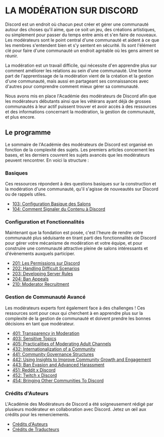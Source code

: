# LA MODÉRATION SUR DISCORD

Discord est un endroit où chacun peut créer et gérer une communauté autour des choses qu'il aime, que ce soit un jeu, des créations artistiques, ou simplement pour passer du temps entre amis et s'en faire de nouveaux. Les modérateurs sont le point central d'une communauté et aident à ce que les membres s'entendent bien et s'y sentent en sécurité. Ils sont l'élément clé pour faire d'une communauté un endroit agréable où les gens aiment se réunir.

La modération est un travail difficile, qui nécessite d'en apprendre plus sur comment améliorer les relations au sein d'une communauté. Une bonne part de l'apprentissage de la modération vient de la création et la gestion d'une communauté, mais aussi en partageant ses connaissances avec d'autres pour comprendre comment mieux gérer sa communauté.

Nous avons mis en place l'Académie des modérateurs de Discord afin que les modérateurs débutants ainsi que les vétérans ayant déjà de grosses communautés à leur actif puissent trouver et avoir accès à des ressources et des informations concernant la modération, la gestion de communauté, et plus encore.

## Le programme
Le sommaire de l'Académie des modérateurs de Discord est organisé en fonction de la complexité des sujets. Les premiers articles concernent les bases, et les derniers couvrent les sujets avancés que les modérateurs peuvent rencontrer. En voici la structure :

### Basiques
Ces ressources répondent à des questions basiques sur la construction et la modération d'une communauté, qu'il s'agisse de nouveautés sur Discord ou de rappels utiles.
- [103: Configuration Basique des Salons](/basiques/103.md)
- [104: Comment Signaler du Contenu à Discord](/basiques/104.md)

### Configuration et Fonctionnalités
Maintenant que la fondation est posée, c'est l'heure de rendre votre communauté plus séduisante en tirant parti des fonctionnalités de Discord pour gérer votre mécanisme de modération et votre équipe, et pour construire une communauté attractive pleine de salons intéressants et d'évènements auxquels participer.
- [201: Les Permissions sur Discord](/configuration/201.md)
- [202: Handling Difficult Scenarios](/configuration/202.md)
- [203: Developing Server Rules](/configuration/203.md)
- [204: Ban Appeals](/configuration/204.md)
- [210: Moderator Recruitment](/configuration/210.md)

### Gestion de Communauté Avancé
Les modérateurs experts font également face à des challenges ! Ces ressources sont pour ceux qui cherchent à en apprendre plus sur la complexité de la gestion de communauté et doivent prendre les bonnes décisions en tant que modérateur.
- [401: Transparency in Moderation](/avance/401.md)
- [403: Sensitive Topics](/avance/403.md)
- [405: Practicalities of Moderating Adult Channels](/avance/405.md)
- [432: Internationalization of a Community](/avance/432.md)
- [441: Community Governance Structures](/avance/441.md)
- [442: Using Insights to Improve Community Growth and Engagement](/avance/442.md)
- [443: Ban Evasion and Advanced Harassment](/443.md)
- [451: Reddit x Discord](/avance/451.md)
- [452: Twitch x Discord](/avance/452.md)
- [454: Bringing Other Communities To Discord](/avance/454.md)

### Crédits d'Auteurs
L'Académie des Modérateurs de Discord a été soigneusement rédigé par plusieurs modérateur en collaboration avec Discord. Jetez un œil aux crédits pour les remerciements.
- [Crédits d'Auteurs](https://discord.com/moderation/360059013394-Author-Credits)
- [Crédits de Traducteurs](/credits/traducteurs.md)
